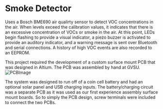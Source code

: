 # Smoke Detector
Uses a Bosch BME690 air qualirty sensor to detect VOC concentrations in the air. When levels exceed the calibration values, it indicates that there is an excessive concentration of VOCs or smoke in the air. At this point, LEDs begin flashing to provide a visual indicator, a piezo buzzer is activated to provide an auditory indicator, and a warning message is sent over Bluetooth and serial connections. A history of high VOC events are also recorded to an EEPROM.

This project required the development of a custom surface mount PCB that was designed in Altium. The PCB was assembled by hand at GVSU.
![PCBImage](https://github.com/user-attachments/assets/67bca363-61c2-4f12-9f74-aefc112d7333)

The system was designed to run off of a coin cell battery and had an optional solar panel and USB charging inputs. The battery/charging circuit was a separate PCB as it was used as our first experience assembly surface mount boards. So to simply the PCB design, screw terminals were included to connect the two PCBs.

